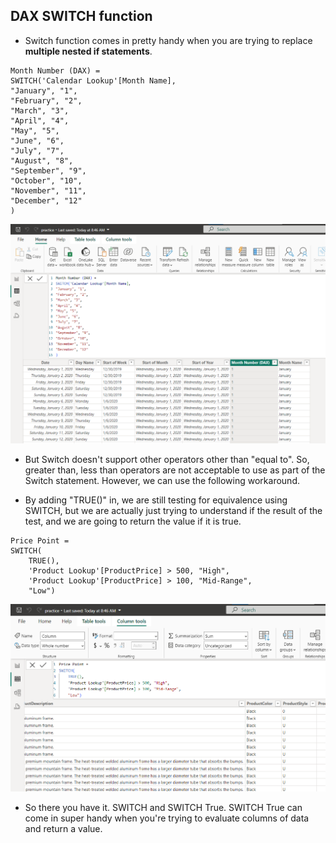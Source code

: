 ## DAX SWITCH function

- Switch function comes in pretty handy when you are trying to replace **multiple nested if statements**. 


```
Month Number (DAX) = 
SWITCH('Calendar Lookup'[Month Name], 
"January", "1",
"February", "2",
"March", "3",
"April", "4",
"May", "5",
"June", "6",
"July", "7",
"August", "8",
"September", "9",
"October", "10",
"November", "11",
"December", "12"
)
```


![SWITCH-function](/pictures/SWITCH_function.png "SWITCH function")


- But Switch doesn't support other operators other than "equal to". So, greater than, less than operators are not acceptable to use as part of the Switch statement. However, we can use the following workaround.


- By adding "TRUE()" in, we are still testing for equivalence using SWITCH, but we are actually just trying to understand if the result of the test, and we are going to return the value if it is true.


```
Price Point =
SWITCH(
    TRUE(),
    'Product Lookup'[ProductPrice] > 500, "High",
    'Product Lookup'[ProductPrice] > 100, "Mid-Range",
    "Low")
```


![SWITCH-comparison-workaround](/pictures/SWITCH-comparison-workaround.png "SWITCH comparison workaround")


- So there you have it. SWITCH and SWITCH True. SWITCH True can come in super handy when you're trying to evaluate columns of data and return a value.